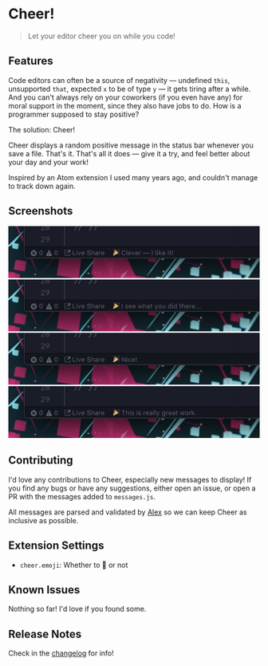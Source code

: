 # Cheer!

> Let your editor cheer you on while you code!

## Features

Code editors can often be a source of negativity — undefined `this`, unsupported `that`, expected `x` to be of type `y` — it gets tiring after a while. And you can't always rely on your coworkers (if you even have any) for moral support in the moment, since they also have jobs to do. How is a programmer supposed to stay positive?

The solution: Cheer!

Cheer displays a random positive message in the status bar whenever you save a file. That's it. That's all it does — give it a try, and feel better about your day and your work!

Inspired by an Atom extension I used many years ago, and couldn't manage to track down again.

## Screenshots

![Screenshot 1](images/screenshot-1.png)
![Screenshot 2](images/screenshot-2.png)
![Screenshot 3](images/screenshot-3.png)
![Screenshot 4](images/screenshot-4.png)

## Contributing

I'd love any contributions to Cheer, especially new messages to display! If you find any bugs or have any suggestions, either open an issue, or open a PR with the messages added to `messages.js`.

All messages are parsed and validated by [Alex](https://alexjs.com) so we can keep Cheer as inclusive as possible.

## Extension Settings

- `cheer.emoji`: Whether to 🎉 or not

## Known Issues

Nothing so far! I'd love if you found some.

## Release Notes

Check in the [changelog](CHANGELOG.md) for info!
